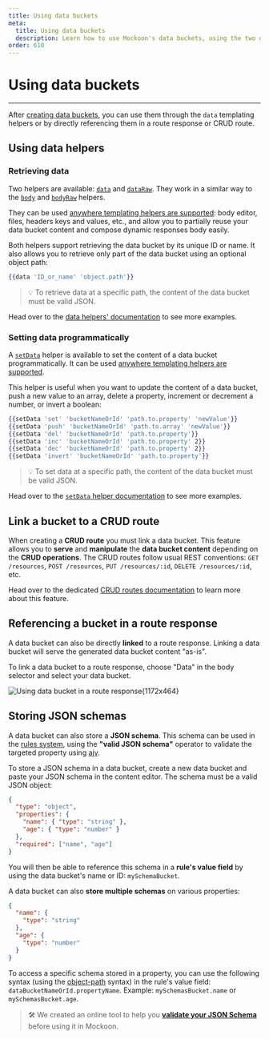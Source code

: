 ```yaml
---
title: Using data buckets
meta:
  title: Using data buckets
  description: Learn how to use Mockoon's data buckets, using the two data and dataRaw helpers, or by directly linking the bucket to a route response
order: 610
---
```


# Using data buckets

---

After [creating data buckets](docs:data-buckets/overview), you can use them through the `data` templating helpers or by directly referencing them in a route response or CRUD route.

## Using data helpers

### Retrieving data

Two helpers are available: [`data`](docs:templating/mockoon-helpers#data) and [`dataRaw`](docs:templating/mockoon-helpers#dataraw). They work in a similar way to the [`body`](docs:templating/mockoon-request-helpers#body) and [`bodyRaw`](docs:templating/mockoon-request-helpers#bodyraw) helpers.

They can be used [anywhere templating helpers are supported](docs:templating/overview): body editor, files, headers keys and values, etc., and allow you to partially reuse your data bucket content and compose dynamic responses body easily.

Both helpers support retrieving the data bucket by its unique ID or name. It also allows you to retrieve only part of the data bucket using an optional object path:

```handlebars
{{data 'ID_or_name' 'object.path'}}
```

> 💡 To retrieve data at a specific path, the content of the data bucket must be valid JSON.

Head over to the [data helpers' documentation](docs:templating/mockoon-helpers#data) to see more examples.

### Setting data programmatically

A [`setData`](docs:templating/mockoon-helpers#setdata) helper is available to set the content of a data bucket programmatically. It can be used [anywhere templating helpers are supported](docs:templating/overview).

This helper is useful when you want to update the content of a data bucket, push a new value to an array, delete a property, increment or decrement a number, or invert a boolean:

```handlebars
{{setData 'set' 'bucketNameOrId' 'path.to.property' 'newValue'}}
{{setData 'push' 'bucketNameOrId' 'path.to.array' 'newValue'}}
{{setData 'del' 'bucketNameOrId' 'path.to.property'}}
{{setData 'inc' 'bucketNameOrId' 'path.to.property' 2}}
{{setData 'dec' 'bucketNameOrId' 'path.to.property' 2}}
{{setData 'invert' 'bucketNameOrId' 'path.to.property'}}
```

> 💡 To set data at a specific path, the content of the data bucket must be valid JSON.

Head over to the [`setData` helper documentation](docs:templating/mockoon-helpers#setdata) to see more examples.

## Link a bucket to a CRUD route

When creating a **CRUD route** you must link a data bucket. This feature allows you to **serve** and **manipulate** the **data bucket content** depending on the **CRUD operations**. The CRUD routes follow usual REST conventions: `GET /resources`, `POST /resources`, `PUT /resources/:id`, `DELETE /resources/:id`, etc.

Head over to the dedicated [CRUD routes documentation](docs:api-endpoints/crud-routes) to learn more about this feature.

## Referencing a bucket in a route response

A data bucket can also be directly **linked** to a route response. Linking a data bucket will serve the generated data bucket content "as-is".

To link a data bucket to a route response, choose "Data" in the body selector and select your data bucket.

![Using data bucket in a route response{1172x464}](docs-img:link-data-bucket-response.png)

## Storing JSON schemas

A data bucket can also store a **JSON schema**. This schema can be used in the [rules system](docs:route-responses/dynamic-rules#5-value), using the **"valid JSON schema"** operator to validate the targeted property using [ajv](https://ajv.js.org/).

To store a JSON schema in a data bucket, create a new data bucket and paste your JSON schema in the content editor. The schema must be a valid JSON object:

```json
{
  "type": "object",
  "properties": {
    "name": { "type": "string" },
    "age": { "type": "number" }
  },
  "required": ["name", "age"]
}
```

You will then be able to reference this schema in a **rule's value field** by using the data bucket's name or ID: `mySchemaBucket`.

A data bucket can also **store multiple schemas** on various properties:

```json
{
  "name": {
    "type": "string"
  },
  "age": {
    "type": "number"
  }
}
```

To access a specific schema stored in a property, you can use the following syntax (using the [object-path](https://www.npmjs.com/package/object-path) syntax) in the rule's value field: `dataBucketNameOrId.propertyName`. Example: `mySchemasBucket.name` or `mySchemasBucket.age`.

> 🛠️ We created an online tool to help you [**validate your JSON Schema**](/tools/json-schema-validator/) before using it in Mockoon.
